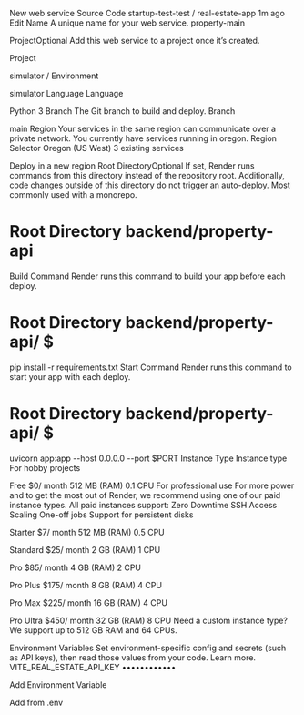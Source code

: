 New web service
Source Code
startup-test-test
/
real-estate-app
1m ago
Edit
Name
A unique name for your web service.
property-main

ProjectOptional
Add this web service to a project once it’s created.

Project

simulator
/
Environment

simulator
Language
Language

Python 3
Branch
The Git branch to build and deploy.
Branch

main
Region
Your services in the same region can communicate over a private network. You currently have services running in oregon.
Region Selector
Oregon (US West)
3 existing services

Deploy in a new region
Root DirectoryOptional
If set, Render runs commands from this directory instead of the repository root. Additionally, code changes outside of this directory do not trigger an auto-deploy. Most commonly used with a monorepo.
# Root Directory   backend/property-api
Build Command
Render runs this command to build your app before each deploy.
# Root Directory backend/property-api/ $
pip install -r requirements.txt
Start Command
Render runs this command to start your app with each deploy.
# Root Directory backend/property-api/ $
uvicorn app:app --host 0.0.0.0 --port $PORT
Instance Type
Instance type
For hobby projects

Free
$0/ month
512 MB (RAM)
0.1 CPU
For professional use
For more power and to get the most out of Render, we recommend using one of our paid instance types. All paid instances support:
Zero Downtime
SSH Access
Scaling
One-off jobs
Support for persistent disks

Starter
$7/ month
512 MB (RAM)
0.5 CPU

Standard
$25/ month
2 GB (RAM)
1 CPU

Pro
$85/ month
4 GB (RAM)
2 CPU

Pro Plus
$175/ month
8 GB (RAM)
4 CPU

Pro Max
$225/ month
16 GB (RAM)
4 CPU

Pro Ultra
$450/ month
32 GB (RAM)
8 CPU
Need a custom instance type? We support up to 512 GB RAM and 64 CPUs.

Environment Variables
Set environment-specific config and secrets (such as API keys), then read those values from your code. Learn more.
VITE_REAL_ESTATE_API_KEY
••••••••••••


Add Environment Variable

Add from .env